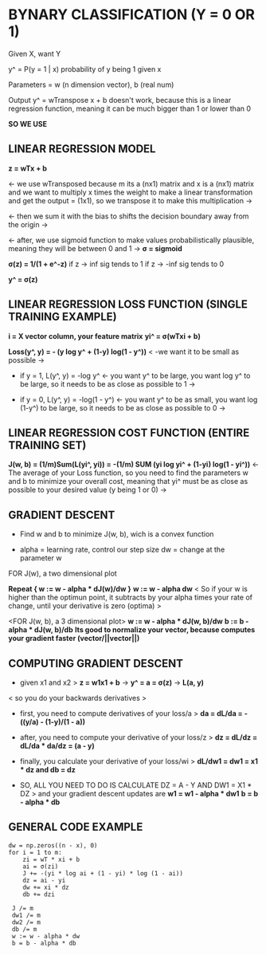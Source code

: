 # BYNARY CLASSIFICATION (Y = 0 OR 1)

Given X, want Y

y^ = P(y = 1 | x) probability of y being 1 given x

Parameters = w (n dimension vector), b (real num)

Output y^ = wTranspose x + b doesn't work, because this is a linear regression function, meaning it can be much bigger than 1 or lower than 0

**SO WE USE**

## LINEAR REGRESSION MODEL

**z = wTx + b**

<- we use wTransposed because m its a (nx1) matrix and x is a (nx1) matrix and we want to multiply x times the weight to make a linear transformation and get the output = (1x1), so we transpose it to make this multiplication ->

<- then we sum it with the bias to shifts the decision boundary away from the origin ->

<- after, we use sigmoid function to make values probabilistically plausible, meaning they will be between 0 and 1 ->
**σ = sigmoid** 

**σ(z) = 1/(1 + e^-z)** 
if z -> inf sig tends to 1
if z -> -inf sig tends to 0

**y^ = σ(z)** 

## LINEAR REGRESSION LOSS FUNCTION (SINGLE TRAINING EXAMPLE)

**i = X vector column, your feature matrix**
**yi^ = σ(wTxi + b)**

**Loss(y^, y) = - (y log y^ + (1-y) log(1 - y^))**
< -we want it to be small as possible ->

- if y = 1, L(y^, y) = -log y^ <- you want y^ to be large, you want log y^ to be large, so it needs to be as close as possible to 1 ->

- if y = 0, L(y^, y) = -log(1 - y^) <- you want y^ to be as small, you want log (1-y^) to be large, so it needs to be as close as possible to 0 ->

## LINEAR REGRESSION COST FUNCTION (ENTIRE TRAINING SET)

**J(w, b) = (1/m)Sum(L(yi^, yi)) =**
**-(1/m) SUM (yi log yi^ + (1-yi) log(1 - yi^))**
 <- The average of your Loss function, so you need to find the parameters w and b to minimize your overall cost, meaning that yi^ must be as close as possible to your desired value (y being 1 or 0) ->


## GRADIENT DESCENT

- Find w and b to minimize J(w, b), wich is a convex function 

- alpha = learning rate, control our step size 
dw  = change at the parameter w 

FOR J(w), a two dimensional plot

**Repeat { w := w - alpha * dJ(w)/dw }**
<IN CODE>
**w := w - alpha dw**
< So if your w is higher than the optimun point, it subtracts by your alpha times your rate of change, until your derivative is zero (optima) >

<FOR J(w, b), a 3 dimensional plot>
**w := w - alpha * dJ(w, b)/dw**
<and>
**b := b - alpha * dJ(w, b)/db**
**Its good to normalize your vector, because computes your gradient faster (vector/||vector||)**

## COMPUTING GRADIENT DESCENT

- given x1 and x2 >
**z = w1x1 + b**
-> **y^ = a = σ(z)** -> **L(a, y)**

< so you do your backwards derivatives >

- first, you need to compute derivatives of your loss/a >
**da = dL/da = -((y/a) - (1-y)/(1 - a))**
- after, you need to compute your derivative of your loss/z >
**dz = dL/dz = dL/da * da/dz = (a - y)**
- finally, you calculate your derivative of your loss/wi >
**dL/dw1 = dw1 = x1 * dz and db = dz**

- SO, ALL YOU NEED TO DO IS CALCULATE DZ = A - Y AND DW1 = X1 * DZ >
 and your gradient descent updates are 
**w1 = w1 - alpha * dw1**
**b = b - alpha * db**

## GENERAL CODE EXAMPLE 

	dw = np.zeros((n - x), 0)
	for i = 1 to m:
		zi = wT * xi + b
		ai = σ(zi)
		J += -(yi * log ai + (1 - yi) * log (1 - ai))
		dz = ai - yi
		dw += xi * dz
		db += dzi

	 J /= m
	 dw1 /= m
	 dw2 /= m
	 db /= m
	 w := w - alpha * dw
	 b = b - alpha * db 

















